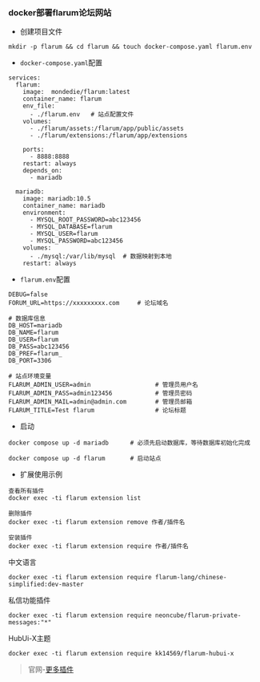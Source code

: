### docker部署flarum论坛网站

- 创建项目文件
```
mkdir -p flarum && cd flarum && touch docker-compose.yaml flarum.env
```

- `docker-compose.yaml`配置
  
```
services:
  flarum:
    image:  mondedie/flarum:latest
    container_name: flarum
    env_file:
      - ./flarum.env   # 站点配置文件
    volumes:
      - ./flarum/assets:/flarum/app/public/assets
      - ./flarum/extensions:/flarum/app/extensions

    ports:
      - 8888:8888
    restart: always
    depends_on:
      - mariadb

  mariadb:
    image: mariadb:10.5
    container_name: mariadb
    environment:
      - MYSQL_ROOT_PASSWORD=abc123456
      - MYSQL_DATABASE=flarum
      - MYSQL_USER=flarum
      - MYSQL_PASSWORD=abc123456
    volumes:
      - ./mysql:/var/lib/mysql  # 数据映射到本地
    restart: always
```


- `flarum.env`配置

```
DEBUG=false
FORUM_URL=https://xxxxxxxxx.com     # 论坛域名

# 数据库信息
DB_HOST=mariadb
DB_NAME=flarum
DB_USER=flarum
DB_PASS=abc123456
DB_PREF=flarum_
DB_PORT=3306

# 站点环境变量
FLARUM_ADMIN_USER=admin                  # 管理员用户名
FLARUM_ADMIN_PASS=admin123456            # 管理员密码
FLARUM_ADMIN_MAIL=admin@admin.com        # 管理员邮箱
FLARUM_TITLE=Test flarum                 # 论坛标题
```


- 启动

```
docker compose up -d mariadb      # 必须先启动数据库，等待数据库初始化完成

docker compose up -d flarum       # 启动站点
```


- 扩展使用示例
```
查看所有插件
docker exec -ti flarum extension list

删除插件
docker exec -ti flarum extension remove 作者/插件名

安装插件
docker exec -ti flarum extension require 作者/插件名
```

中文语言
```
docker exec -ti flarum extension require flarum-lang/chinese-simplified:dev-master
```
私信功能插件
```
docker exec -ti flarum extension require neoncube/flarum-private-messages:"*"
```

HubUi-X主题
```
docker exec -ti flarum extension require kk14569/flarum-hubui-x
```



> 官网-[更多插件](https://flarum.org/extensions?tableSortColumn=downloads&tableSortDirection=desc)


